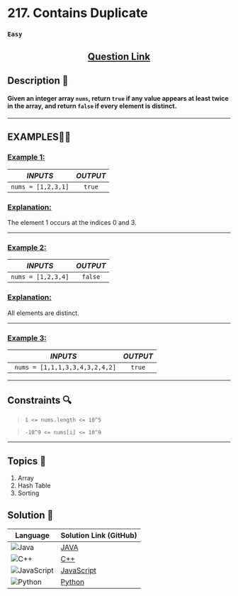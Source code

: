 # 217. Contains Duplicate

### `Easy`


<h2 align="center">
<a href=""><strong>Question Link</strong></a>
</h2>


## Description 📑

#### Given an integer array `nums`, return `true` if any value appears at least twice in the array, and return `false` if every element is distinct.

---

## **EXAMPLES**💫✨ </br>

<h3>

<ins>**Example 1**:</ins> </br>


| _INPUTS_ | _OUTPUT_ |
| :-----------: | :-----------: |
| `nums = [1,2,3,1]` | `true` |

</h3>

<h3>
<ins>Explanation:</ins>
</h3>

The element 1 occurs at the indices 0 and 3.

____
<h3>

<ins>**Example 2**:</ins> </br>

| _INPUTS_ | _OUTPUT_ |
| :-----------: | :-----------: |
| `nums = [1,2,3,4]` | `false` |

</h3>

<h3>
<ins>Explanation:</ins>
</h3>

All elements are distinct.

___

<h3>

<ins>**Example 3**:</ins> </br>

| _INPUTS_ | _OUTPUT_ |
| :-----------: | :-----------: |
| ` nums = [1,1,1,3,3,4,3,2,4,2]` | `true` |

</h3>

___

## Constraints 🔍

> `1 <= nums.length <= 10^5`</br>

> `-10^9 <= nums[i] <= 10^9`

___

## Topics 📝

1. Array
2. Hash Table
3. Sorting


## Solution 📃

|  Language   |  Solution Link (GitHub) |
| ------------- | ------------- |
|  ![Java](https://img.shields.io/badge/java-%23ED8B00.svg?style=flat&logo=openjdk&logoColor=white)  | [JAVA]() |
|  ![C++](https://img.shields.io/badge/c++-%2300599C.svg?style=plastic&logo=c%2B%2B&logoColor=white)  | [C++]()  |
|  ![JavaScript](https://img.shields.io/badge/javascript-%23323330.svg?style=flat&logo=javascript&logoColor=%23F7DF1E)  | [JavaScript]() |
|![Python](https://img.shields.io/badge/python-3670A0?style=plastic&logo=python&logoColor=ffdd54)| [Python]() |
